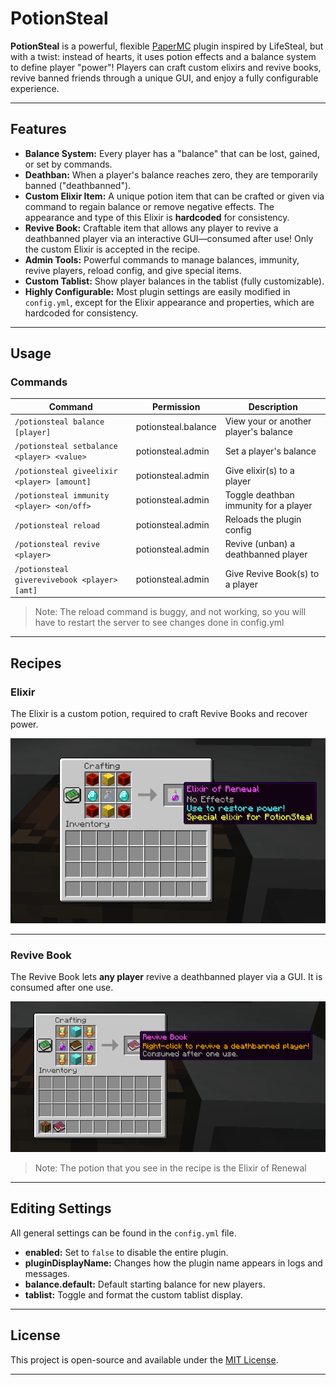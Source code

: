 # PotionSteal

**PotionSteal** is a powerful, flexible [PaperMC](https://papermc.io/) plugin inspired by LifeSteal, but with a twist: instead of hearts, it uses potion effects and a balance system to define player "power"! Players can craft custom elixirs and revive books, revive banned friends through a unique GUI, and enjoy a fully configurable experience.

---

## Features

- **Balance System:** Every player has a "balance" that can be lost, gained, or set by commands.
- **Deathban:** When a player's balance reaches zero, they are temporarily banned ("deathbanned").
- **Custom Elixir Item:** A unique potion item that can be crafted or given via command to regain balance or remove negative effects. The appearance and type of this Elixir is **hardcoded** for consistency.
- **Revive Book:** Craftable item that allows any player to revive a deathbanned player via an interactive GUI—consumed after use! Only the custom Elixir is accepted in the recipe.
- **Admin Tools:** Powerful commands to manage balances, immunity, revive players, reload config, and give special items.
- **Custom Tablist:** Show player balances in the tablist (fully customizable).
- **Highly Configurable:** Most plugin settings are easily modified in `config.yml`, except for the Elixir appearance and properties, which are hardcoded for consistency.

---

## Usage

### Commands

| Command                                      | Permission             | Description                                      |
|----------------------------------------------|------------------------|--------------------------------------------------|
| `/potionsteal balance [player]`              | potionsteal.balance    | View your or another player's balance            |
| `/potionsteal setbalance <player> <value>`   | potionsteal.admin      | Set a player's balance                           |
| `/potionsteal giveelixir <player> [amount]`  | potionsteal.admin      | Give elixir(s) to a player                       |
| `/potionsteal immunity <player> <on/off>`    | potionsteal.admin      | Toggle deathban immunity for a player            |
| `/potionsteal reload`                        | potionsteal.admin      | Reloads the plugin config                        |
| `/potionsteal revive <player>`               | potionsteal.admin      | Revive (unban) a deathbanned player              |
| `/potionsteal giverevivebook <player> [amt]` | potionsteal.admin      | Give Revive Book(s) to a player                  |

> Note: The reload command is buggy, and not working, so you will have to restart the server to see changes done in config.yml

---

## Recipes

### Elixir

The Elixir is a custom potion, required to craft Revive Books and recover power.

<!-- Place your Elixir recipe screenshot below -->
![Elixir Recipe](screenshots/elixir_recipe.png)

---

### Revive Book

The Revive Book lets **any player** revive a deathbanned player via a GUI. It is consumed after one use.

![Revive Book Recipe](screenshots/revive_book_recipe.png)

> Note: The potion that you see in the recipe is the Elixir of Renewal

---

## Editing Settings

All general settings can be found in the `config.yml` file.

- **enabled:** Set to `false` to disable the entire plugin.
- **pluginDisplayName:** Changes how the plugin name appears in logs and messages.
- **balance.default:** Default starting balance for new players.
- **tablist:** Toggle and format the custom tablist display.

---

## License

This project is open-source and available under the [MIT License](LICENSE).

---